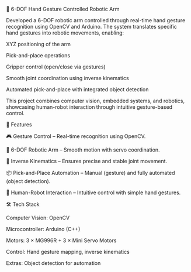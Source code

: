 🤖 6-DOF Hand Gesture Controlled Robotic Arm

Developed a 6-DOF robotic arm controlled through real-time hand gesture recognition using OpenCV and Arduino. The system translates specific hand gestures into robotic movements, enabling:

XYZ positioning of the arm

Pick-and-place operations

Gripper control (open/close via gestures)

Smooth joint coordination using inverse kinematics

Automated pick-and-place with integrated object detection

This project combines computer vision, embedded systems, and robotics, showcasing human-robot interaction through intuitive gesture-based control.

🚀 Features

🎮 Gesture Control – Real-time recognition using OpenCV.

🦾 6-DOF Robotic Arm – Smooth motion with servo coordination.

🔄 Inverse Kinematics – Ensures precise and stable joint movement.

📦 Pick-and-Place Automation – Manual (gesture) and fully automated (object detection).

🤝 Human-Robot Interaction – Intuitive control with simple hand gestures.

🛠️ Tech Stack

Computer Vision: OpenCV

Microcontroller: Arduino (C++)

Motors: 3 × MG996R + 3 × Mini Servo Motors

Control: Hand gesture mapping, inverse kinematics

Extras: Object detection for automation
